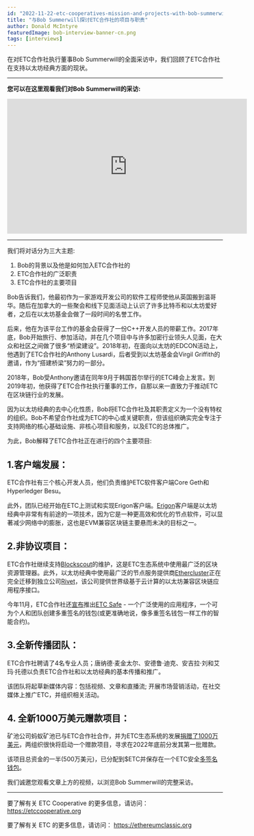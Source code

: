 ```yaml
---
id: "2022-11-22-etc-cooperatives-mission-and-projects-with-bob-summerwill-cn"
title: "与Bob Summerwill探讨ETC合作社的项目与职责"
author: Donald McIntyre
featuredImage: bob-interview-banner-cn.png
tags: [interviews]
---
```


在对ETC合作社执行董事Bob Summerwill的全面采访中，我们回顾了ETC合作社在支持以太坊经典方面的现状。

---
**您可以在这里观看我们对Bob Summerwill的采访:**

<iframe width="560" height="315" src="https://www.youtube.com/embed/cbZ6mZKduD4" title="YouTube video player" frameborder="0" allow="accelerometer; autoplay; clipboard-write; encrypted-media; gyroscope; picture-in-picture" allowfullscreen></iframe>

---

我们将对话分为三大主题: 

1. Bob的背景以及他是如何加入ETC合作社的
2. ETC合作社的广泛职责  
3. ETC合作社的主要项目

Bob告诉我们，他最初作为一家游戏开发公司的软件工程师使他从英国搬到温哥华。随后在加拿大的一些聚会和线下见面活动上认识了许多比特币和以太坊爱好者，之后在以太坊基金会做了一段时间的名誉工作。

后来，他在为该平台工作的基金会获得了一份C++开发人员的带薪工作。2017年底，Bob开始旅行、参加活动，并在几个项目中与许多加密行业领头人见面，在大众和社区之间做了很多“桥梁建设”。2018年初，在面向以太坊的EDCON活动上，他遇到了ETC合作社的Anthony Lusardi，后者受到以太坊基金会Virgil Griffith的邀请，作为“搭建桥梁”努力的一部分。

2018年，Bob受Anthony邀请在同年9月于韩国首尔举行的ETC峰会上发言。到2019年初，他获得了ETC合作社执行董事的工作，自那以来一直致力于推动ETC在区块链行业的发展。

因为以太坊经典的去中心化性质，Bob将ETC合作社及其职责定义为一个没有特权的组织。Bob不希望合作社成为ETC的中心或关键职责，但该组织确实完全专注于支持网络的核心基础设施、非核心项目和服务，以及ETC的总体推广。

为此，Bob解释了ETC合作社正在进行的四个主要项目: 

## 1.客户端发展：

ETC合作社有三个核心开发人员，他们负责维护ETC软件客户端Core Geth和Hyperledger Besu。

此外，团队已经开始在ETC上测试和实现Erigon客户端。[Erigon](https://github.com/ledgerwatch/erigon)客户端是以太坊经典中非常有有前途的一项技术，因为它是一种更高效和优化的节点软件，可以显著减少网络中的膨胀，这也是EVM兼容区块链主要悬而未决的目标之一。

## 2.非协议项目： 

ETC合作社继续支持[Blockscout](https://blockscout.com/etc/mainnet/)的维护，这是ETC生态系统中使用最广泛的区块资源管理器。此外，以太坊经典中使用最广泛的节点服务提供商[Ethercluster](https://ethercluster.com/)正在完全迁移到独立公司[Rivet](https://rivet.cloud/)，该公司提供世界级基于云计算的以太坊兼容区块链应用程序接口。

今年11月，ETC合作社还[宣布](https://etccooperative.org/posts/2022-11-09-ethereum-classic-safe-multisig-wallet-review-en)推出[ETC Safe](https://multisig.etccooperative.org/app/welcome) - 一个广泛使用的应用程序，一个可为个人和团队创建多重签名的钱包(或更准确地说，像多重签名钱包一样工作的智能合约)。

## 3.全新传播团队：

ETC合作社聘请了4名专业人员；唐纳德·麦金太尔、安德鲁·迪克、安吉拉·刘和艾玛·托德以负责ETC合作社和以太坊经典的基本传播和推广。

该团队将起草新媒体内容：包括视频、文章和直播流; 开展市场营销活动，在社交媒体上推广ETC，并组织相关活动。

## 4. 全新1000万美元赠款项目：

矿池公司蚂蚁矿池已与ETC合作社合作，并为ETC生态系统的发展[捐赠了1000万美元](https://www.coindesk.com/business/2022/07/26/antpool-supports-ethereum-classic-ecosystem-with-10m-investment/)，两组织很快将启动一个赠款项目，寻求在2022年底前分发其第一批赠款。

该项目总资金的一半(500万美元)，已分配到$ETC并保存在一个ETC安全[多签名钱包](https://blockscout.com/etc/mainnet/address/0x3db3D728B8783656b83c3cB8eDc1481eC3c62f82)。

我们诚邀您观看文章上方的视频，以浏览Bob Summerwill的完整采访。

--- 

要了解有关 ETC Cooperative 的更多信息，请访问： https://etccooperative.org  

要了解有关 ETC 的更多信息，请访问： https://ethereumclassic.org
